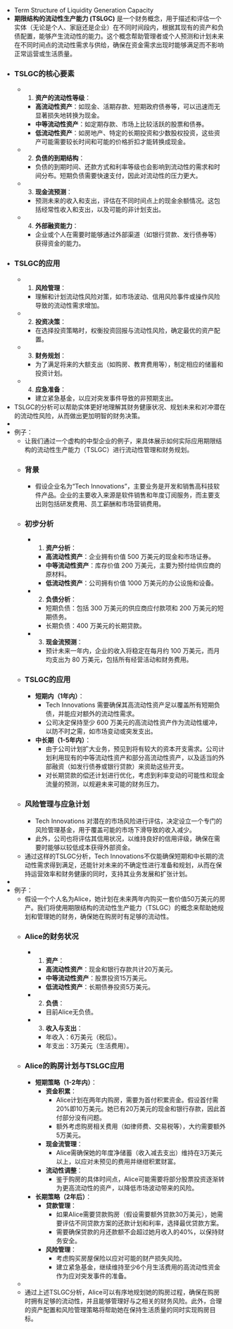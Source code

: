 - Term Structure of Liquidity Generation Capacity
- **期限结构的流动性生产能力 (TSLGC)** 是一个财务概念，用于描述和评估一个实体（无论是个人、家庭还是企业）在不同时间段内，根据其现有的资产和负债配置，能够产生流动性的能力。这个概念帮助管理者或个人预测和计划未来在不同时间点的流动性需求与供给，确保在资金需求出现时能够满足而不影响正常运营或生活质量。
- ### TSLGC的核心要素
	- 1. **资产的流动性等级**：
		- **高流动性资产**：如现金、活期存款、短期政府债券等，可以迅速而无显著损失地转换为现金。
		- **中等流动性资产**：如定期存款、市场上比较活跃的股票和债券。
		- **低流动性资产**：如房地产、特定的长期投资和少数股权投资，这些资产可能需要较长时间和可能的价格折扣才能转换成现金。
	- 2. **负债的到期结构**：
		- 负债的到期时间、还款方式和利率等级也会影响到流动性的需求和时间分布。短期负债需要快速支付，因此对流动性的压力更大。
	- 3. **现金流预测**：
		- 预测未来的收入和支出，评估在不同时间点上的现金余额情况。这包括经常性收入和支出，以及可能的非计划支出。
	- 4. **外部融资能力**：
		- 企业或个人在需要时能够通过外部渠道（如银行贷款、发行债券等）获得资金的能力。
- ### TSLGC的应用
	- 1. **风险管理**：
		- 理解和计划流动性风险对策，如市场波动、信用风险事件或操作风险导致的流动性需求增加。
	- 2. **投资决策**：
		- 在选择投资策略时，权衡投资回报与流动性风险，确定最优的资产配置。
	- 3. **财务规划**：
		- 为了满足将来的大额支出（如购房、教育费用等），制定相应的储蓄和投资计划。
	- 4. **应急准备**：
		- 建立紧急基金，以应对突发事件导致的非预期支出。
- TSLGC的分析可以帮助实体更好地理解其财务健康状况、规划未来和对冲潜在的流动性风险，从而做出更加明智的财务决策。
-
- 例子：
	- 让我们通过一个虚构的中型企业的例子，来具体展示如何实际应用期限结构的流动性生产能力（TSLGC）进行流动性管理和财务规划。
	- ### 背景
		- 假设企业名为“Tech Innovations”，主要业务是开发和销售高科技软件产品。企业的主要收入来源是软件销售和年度订阅服务，而主要支出则包括研发费用、员工薪酬和市场营销费用。
	- ### 初步分析
		- 1. **资产分析**：
			- **高流动性资产**：企业拥有价值 500 万美元的现金和市场证券。
			- **中等流动性资产**：库存价值 200 万美元，主要为预付给供应商的原材料。
			- **低流动性资产**：公司拥有价值 1000 万美元的办公设施和设备。
		- 2. **负债分析**：
			- 短期负债：包括 300 万美元的供应商应付款项和 200 万美元的短期债务。
			- 长期负债：400 万美元的长期贷款。
		- 3. **现金流预测**：
			- 预计未来一年内，企业的收入将稳定在每月约 100 万美元，而月均支出为 80 万美元，包括所有经营活动和财务费用。
	- ### TSLGC的应用
		- **短期内（1年内）**：
			- Tech Innovations 需要确保其高流动性资产足以覆盖所有短期负债，并能应对额外的流动性需求。
			- 公司决定保持至少 600 万美元的高流动性资产作为流动性缓冲，以防不时之需，如市场变动或突发支出。
		- **中长期（1-5年内）**：
			- 由于公司计划扩大业务，预见到将有较大的资本开支需求。公司计划利用现有的中等流动性资产和部分高流动性资产，以及适当的外部融资（如发行债券或银行贷款）来资助这些开支。
			- 对长期贷款的偿还计划进行优化，考虑到利率变动的可能性和现金流量的预测，以规避未来可能的财务压力。
	- ### 风险管理与应急计划
		- Tech Innovations 对潜在的市场风险进行评估，决定设立一个专门的风险管理基金，用于覆盖可能的市场下滑导致的收入减少。
		- 此外，公司也将评估其信用状况，以维持良好的信用评级，确保在需要时能够以较低成本获得外部资金。
	- 通过这样的TSLGC分析，Tech Innovations不仅能确保短期和中长期的流动性需求得到满足，还能针对未来的不确定性进行准备和规划，从而在保持运营效率和财务健康的同时，支持其业务发展和扩张计划。
-
- 例子：
	- 假设一个个人名为Alice，她计划在未来两年内购买一套价值50万美元的房产。我们将使用期限结构的流动性生产能力（TSLGC）的概念来帮助她规划和管理她的财务，确保她在购房时有足够的流动性。
	- ### Alice的财务状况
		- 1. **资产**：
			- **高流动性资产**：现金和银行存款共计20万美元。
			- **中等流动性资产**：股票投资15万美元。
			- **低流动性资产**：长期债券投资5万美元。
		- 2. **负债**：
			- 目前Alice无负债。
		- 3. **收入与支出**：
			- 年收入：6万美元（税后）。
			- 年支出：3万美元（生活费用）。
	- ### Alice的购房计划与TSLGC应用
		- **短期策略（1-2年内）**：
			- **资金积累**：
				- Alice计划在两年内购房，需要为首付积累资金。假设首付需20%即10万美元。她已有20万美元的现金和银行存款，因此首付部分没有问题。
				- 额外考虑购房相关费用（如律师费、交易税等），大约需要额外5万美元。
			- **现金流管理**：
				- Alice需确保她的年度净储蓄（收入减去支出）维持在3万美元以上，以应对未预见的费用并继绀积累财富。
			- **流动性调整**：
				- 鉴于购房的具体时间点，Alice可能需要将部分股票投资逐渐转为更高流动性的资产，以降低市场波动带来的风险。
		- **长期策略（2年后）**：
			- **贷款管理**：
				- 如果Alice需要贷款购房（假设需要额外贷款30万美元），她需要评估不同贷款方案的还款计划和利率，选择最优贷款方案。
				- 需要确保贷款的月还款额不会超过她月收入的40%，以保持财务安全。
			- **风险管理**：
				- 考虑购买房屋保险以应对可能的财产损失风险。
				- 建立紧急基金，继续维持至少6个月生活费用的高流动性资金作为应对突发事件的准备。
	-
	- 通过上述TSLGC分析，Alice可以有序地规划她的购房过程，确保在购房时拥有足够的流动性，并且能够管理好与之相关的财务风险。此外，合理的资产配置和风险管理策略将帮助她在保持生活质量的同时实现购房目标。